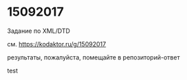 # 15092017
Задание по XML/DTD

см. https://kodaktor.ru/g/15092017

результаты, пожалуйста, помещайте в репозиторий-ответ

test
